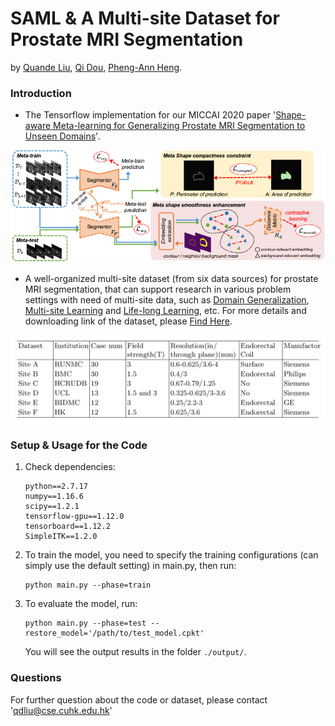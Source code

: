 # SAML & A Multi-site Dataset for Prostate MRI Segmentation
by [Quande Liu](https://github.com/liuquande), [Qi Dou](http://www.cse.cuhk.edu.hk/~qdou/), [Pheng-Ann Heng](http://www.cse.cuhk.edu.hk/~pheng/). 

### Introduction

* The Tensorflow implementation for our MICCAI 2020 paper '[Shape-aware Meta-learning for Generalizing Prostate MRI Segmentation to Unseen Domains](https://arxiv.org/pdf/2007.02035.pdf)'. 

<p align="center">
  <img src="figure/saml.png"  width="650"/>
</p>

* A well-organized multi-site dataset (from six data sources) for prostate MRI segmentation, that can support research in various problem settings with need of multi-site data, such as [Domain Generalization](https://github.com/amber0309/Domain-generalization), [Multi-site Learning](https://arxiv.org/abs/2002.03366) and [Life-long Learning](https://arxiv.org/abs/1805.10170), etc. For more details and downloading link of the dataset, please [Find Here](https://liuquande.github.io/SAML/).
    

<p align="center">
  <img src="figure/protocol.png"  width="650"/>
</p>
  

### Setup & Usage for the Code

1. Check dependencies:
   ```shell
   python==2.7.17
   numpy==1.16.6
   scipy==1.2.1
   tensorflow-gpu==1.12.0
   tensorboard==1.12.2
   SimpleITK==1.2.0
   ```
2. To train the model, you need to specify the training configurations (can simply use the default setting) in main.py, then run:
   ```shell
   python main.py --phase=train
   ```

2. To evaluate the model, run:
   ```shell
   python main.py --phase=test --restore_model='/path/to/test_model.cpkt'
   ```
   You will see the output results in the folder `./output/`.


### Questions

For further question about the code or dataset, please contact 'qdliu@cse.cuhk.edu.hk'
